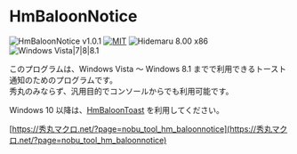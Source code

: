 # HmBaloonNotice

![HmBaloonNotice v1.0.1](https://img.shields.io/badge/HmBaloonNotice-v1.0.1-6479ff.svg)
[![MIT](https://img.shields.io/badge/license-MIT-blue.svg?style=flat)](LICENSE)
![Hidemaru 8.00 x86](https://img.shields.io/badge/Hidemaru-v8.00-6479ff.svg)
![Windows Vista|7|8|8.1](https://img.shields.io/badge/Windows-Vista|7|8|8.1-6479ff.svg?logo=windows&logoColor=white)

このプログラムは、Windows Vista ～ Windows 8.1 までで利用できるトースト通知のためのプログラムです。  
秀丸のみならず、汎用目的でコンソールからでも利用可能です。

Windows 10 以降は、<a href="https://https://秀丸マクロ.net/?page=nobu_tool_hm_baloontoast">HmBaloonToast</a> を利用してください。

[https://秀丸マクロ.net/?page=nobu_tool_hm_baloonnotice](https://秀丸マクロ.net/?page=nobu_tool_hm_baloonnotice)

